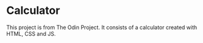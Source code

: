 # Calculator
This project is from The Odin Project. It consists of a calculator created with HTML, CSS and JS.
